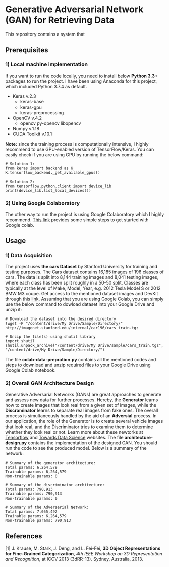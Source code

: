 # Generative Adversarial Network (GAN) for Retrieving Data

This repository contains a system that 

## Prerequisites
### 1) Local machine implementation
If you want to run the code locally, you need to install below **Python 3.3+** packages to run the project. I have been using Anaconda for this project, which included Python 3.7.4 as default.
- Keras v.2.3
	- keras-base
	- keras-gpu
	- keras-preprocessing
- OpenCV v.4.2
	- opencv
	py-opencv
	libopencv
- Numpy v.1.18
- CUDA Toolkit v.10.1

**Note:** since the training process is computationally intensive, I highly recommend to use GPU-enabled version of TensorFlow/Keras. You can easily check if you are using GPU by running the below command:

    # Solution 1:
    from keras import backend as K
    K.tensorflow_backend._get_available_gpus()

    # Solution 2:
    from tensorflow.python.client import device_lib
    print(device_lib.list_local_devices())

### 2) Using Google Colaboratory
The other way to run the project is using Google Colaboratory which I highly recommend. [This link](https://towardsdatascience.com/getting-started-with-google-colab-f2fff97f594c "This link") provides some simple steps to get started with Google colab.

## Usage

### 1) Data Acquisition
The project uses **the cars Dataset** by Stanford University for training and testing purposes. The Cars dataset contains 16,185 images of 196 classes of cars. The data is split into 8,144 training images and 8,041 testing images, where each class has been split roughly in a 50-50 split. Classes are typically at the level of Make, Model, Year, e.g. 2012 Tesla Model S or 2012 BMW M3 coupe. Get access to the mentioned dataset images and DevKit through this [link](https://ai.stanford.edu/~jkrause/cars/car_dataset.html "link").
Assuming that you are using Google Colab, you can simply use the below command to dowload dataset into your Google Drive and unzip it:

    # Download the dataset into the desired directory
    !wget -P "/content/drive/My Drive/Sample/Directory/" http://imagenet.stanford.edu/internal/car196/cars_train.tgz
	
	# Unzip the file(s) using shutil library
	import shutil
	shutil.unpack_archive("/content/drive/My Drive/sample/cars_train.tgz", "/content/drive/My Drive/Sample/Directory/")

The file **colab-data-prepration.py** contains all the mentioned codes and steps to download and unzip required files to your Google Drive using Google Colab notebook.

### 2) Overall GAN Architecture Design
Generative Adversarial Networks (GANs) are great approaches to generate and assess new data for further processes. Hereby, the **Generator** learns how to create images that look real from a given set of images, while the **Discrominator** learns to separate real images from fake ones. The overall process is simultaneously handled by the aid of an **Adversial** process. In our application, the role of the Generator is to create several vehicle images that look real, and the Discriminator tries to examine them to determine whether they look real or not. Learn more about these newtorks at [Tensorflow](https://www.tensorflow.org/tutorials/generative/dcgan "Tensorflow") and [Towards Data Science](https://towardsdatascience.com/generative-adversarial-network-gan-for-dummies-a-step-by-step-tutorial-fdefff170391 "Towards Data Science") websites. The file **architecture-design.py** contains the implementation of the designed GAN. You should run the code to see the produced model. Below is a summary of the network:

    # Summary of the generator architecture:
    Total params: 6,264,579
    Trainable params: 6,264,579
    Non-trainable params: 0

    # Summary of the discriminator architecture:
    Total params: 790,913
    Trainable params: 790,913
    Non-trainable params: 0

    # Summary of the Adverserial Network:
    Total params: 7,055,492
    Trainable params: 6,264,579
    Non-trainable params: 790,913


## References
 [1] J. Krause, M. Stark, J. Deng, and L. Fei-Fei, **3D Object Representations for Fine-Grained Categorization**, *4th IEEE Workshop on 3D Representation and Recognition*, at ICCV 2013 (3dRR-13). Sydney, Australia, 2013.
